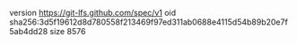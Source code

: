 version https://git-lfs.github.com/spec/v1
oid sha256:3d5f19612d8d780558f213469f97ed311ab0688e4115d54b89b20e7f5ab4dd28
size 8576
